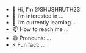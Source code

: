 - 👋 Hi, I’m @SHUSHRUTH23
- 👀 I’m interested in ...
- 🌱 I’m currently learning ..
- 📫 How to reach me ...
- 😄 Pronouns: ...
- ⚡ Fun fact: ...

<!---
SHUSHRUTH23/SHUSHRUTH23 is a ✨ special ✨ repository because its `README.md` (this file) appears on your GitHub profile.
You can click the Preview link to take a look at your changes.
--->
